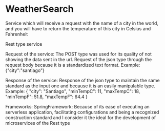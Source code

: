 # WeatherSearch
Service which will receive a request with the name of a city in the world, and you will have to return the temperature of this city in Celsius and Fahrenheit

Rest type service

Request of the service: 
The POST type was used for its quality of not showing the data sent in the url.
Request of the json type through the request body because it is a standardized text format.
Example: 
  {"city":"santiago"}

Response of the service:
Response of the json type to maintain the same standard as the input one and because it is an easily manipulable type.
Example:
  {
    "city": "Santiago",
    "minTempC": 11,
    "maxTempC": 18,
    "minTempF": 51.8,
    "maxTempF": 64.4
}

Frameworks:
  SpringFramework: Because of its ease of executing an serverless application, facilitating configurations and being a recognized construction standard and I consider it   the ideal for the development of microservices of the Rest type
